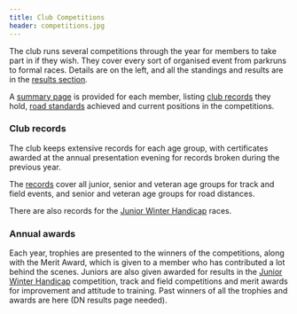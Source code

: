 ```yaml
---
title: Club Competitions
header: competitions.jpg
---
```


The club runs several competitions through the year for members to take part in if they wish. They cover every sort of organised event from parkruns to formal races. Details are on the left, and all the standings and results are in the [results section](http://results.pfrac.co.uk/).

A [summary page](http://results.pfrac.co.uk/Runner%20Pages/) is provided for each member, listing [club records](http://results.pfrac.co.uk/Records/) they hold, [road standards](https://pfrac.chrishodgson.co.uk/about/road-running) achieved and current positions in the competitions.

### Club records

The club keeps extensive records for each age group, with certificates awarded at the annual presentation evening for records broken during the previous year.

The [records](http://results.pfrac.co.uk/Records/) cover all junior, senior and veteran age groups for track and field events, and senior and veteran age groups for road distances.

There are also records for the [Junior Winter Handicap](https://pfrac.chrishodgson.co.uk/competitions/junior-winter-handicap) races.

### Annual awards

Each year, trophies are presented to the winners of the competitions, along with the Merit Award, which is given to a member who has contributed a lot behind the scenes. Juniors are also given awarded for results in the [Junior Winter Handicap](https://pfrac.chrishodgson.co.uk/competitions/junior-winter-handicap) competition, track and field competitions and merit awards for improvement and attitude to training. Past winners of all the trophies and awards are here (DN results page needed).
